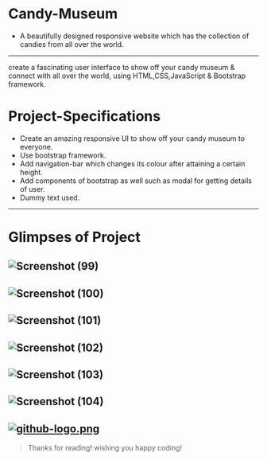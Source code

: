 # Candy-Museum
* A beautifully designed responsive website which has the collection of candies from all over the world.
---
create a fascinating user interface to show off your candy museum & connect with all over the world, using HTML,CSS,JavaScript & Bootstrap framework. 

# Project-Specifications
* Create an amazing responsive UI to show off your candy museum to everyone.
* Use bootstrap framework.
* Add navigation-bar which changes its colour after attaining a certain height. 
* Add components of bootstrap as well such as modal for getting details of user.
* Dummy text used.
---
# Glimpses of Project

![Screenshot (99)](https://user-images.githubusercontent.com/97685305/151918285-0dc18f2b-3794-462e-8c90-b254d73843d1.png)
---
![Screenshot (100)](https://user-images.githubusercontent.com/97685305/151918341-3478c246-c110-4156-81d0-474fd326b5be.png)
---
![Screenshot (101)](https://user-images.githubusercontent.com/97685305/151918357-19776d7c-52d4-4d03-9217-25e1606f499d.png)
---
![Screenshot (102)](https://user-images.githubusercontent.com/97685305/151918377-5da96ea6-e8b9-4a21-8649-346dd7a02797.png)
---
![Screenshot (103)](https://user-images.githubusercontent.com/97685305/151918414-f17c911f-f25b-4b4e-822d-041d5a560f86.png)
---
![Screenshot (104)](https://user-images.githubusercontent.com/97685305/151918468-818f4f82-d544-4484-868b-7a4e370ff2f0.png)
---
[![github-logo.png](https://i.postimg.cc/jdCTfzPG/github-logo.png)](https://postimg.cc/HVGFD8S2)
---
> Thanks for reading! wishing you happy coding!
